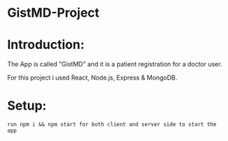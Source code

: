 # GistMD-Project
# Introduction:
The App is called "GistMD" and it is a patient registration for a doctor user.

For this project i used React, Node.js, Express & MongoDB.
# Setup:

    run npm i && npm start for both client and server side to start the app

